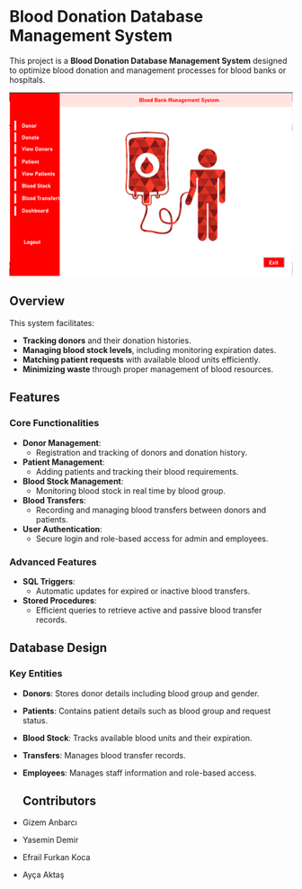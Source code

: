 # Blood Donation Database Management System

This project is a **Blood Donation Database Management System** designed to optimize blood donation and management processes for blood banks or hospitals.

![App's home screen](https://raw.githubusercontent.com/gzmanbrc/Blood_Donation_Management_System/08198013b0bb26b57284069988ac7260348764f6/BloodBank_App_Images/Screenshot%202025-01-09%20153347.png)

## Overview
This system facilitates:
- **Tracking donors** and their donation histories.
- **Managing blood stock levels**, including monitoring expiration dates.
- **Matching patient requests** with available blood units efficiently.
- **Minimizing waste** through proper management of blood resources.

## Features
### Core Functionalities
- **Donor Management**:
  - Registration and tracking of donors and donation history.
- **Patient Management**:
  - Adding patients and tracking their blood requirements.
- **Blood Stock Management**:
  - Monitoring blood stock in real time by blood group.
- **Blood Transfers**:
  - Recording and managing blood transfers between donors and patients.
- **User Authentication**:
  - Secure login and role-based access for admin and employees.

### Advanced Features
- **SQL Triggers**:
  - Automatic updates for expired or inactive blood transfers.
- **Stored Procedures**:
  - Efficient queries to retrieve active and passive blood transfer records.

## Database Design
### Key Entities
- **Donors**: Stores donor details including blood group and gender.
- **Patients**: Contains patient details such as blood group and request status.
- **Blood Stock**: Tracks available blood units and their expiration.
- **Transfers**: Manages blood transfer records.
- **Employees**: Manages staff information and role-based access.

  ## Contributors
- Gizem Anbarcı 
- Yasemin Demir
- Efrail Furkan Koca
- Ayça Aktaş

